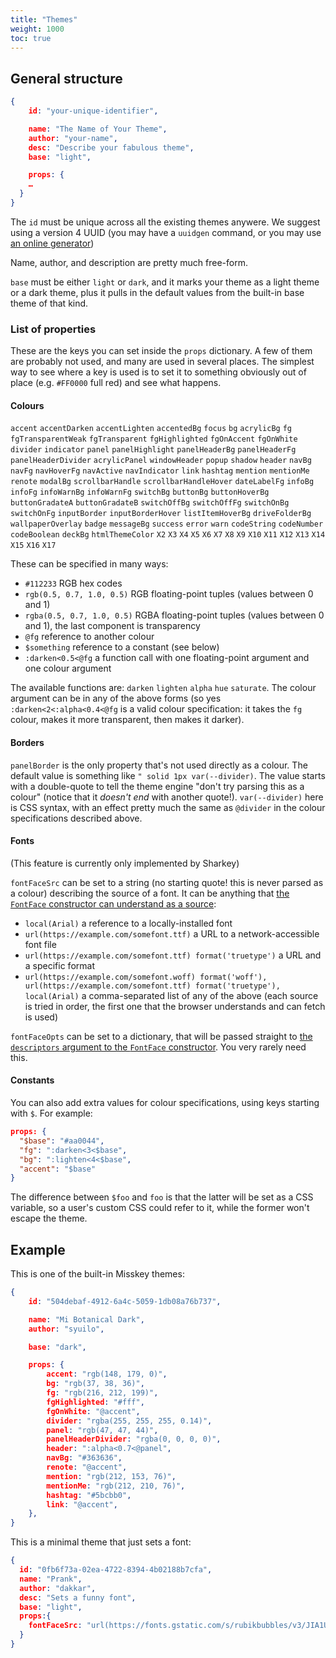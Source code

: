 ```yaml
---
title: "Themes"
weight: 1000
toc: true
---
```


## General structure

```json
{
	id: "your-unique-identifier",

	name: "The Name of Your Theme",
	author: "your-name",
	desc: "Describe your fabulous theme",
	base: "light",

	props: {
    …
  }
}
```

The `id` must be unique across all the existing themes anywere. We
suggest using a version 4 UUID (you may have a `uuidgen` command, or
you may use [an online generator](https://www.uuidgenerator.net/))

Name, author, and description are pretty much free-form.

`base` must be either `light` or `dark`, and it marks your theme as a
light theme or a dark theme, plus it pulls in the default values from
the built-in base theme of that kind.

### List of properties

These are the keys you can set inside the `props` dictionary. A few of
them are probably not used, and many are used in several places. The
simplest way to see where a key is used is to set it to something
obviously out of place (e.g. `#FF0000` full red) and see what happens.

#### Colours

`accent` `accentDarken` `accentLighten` `accentedBg` `focus` `bg`
`acrylicBg` `fg` `fgTransparentWeak` `fgTransparent` `fgHighlighted`
`fgOnAccent` `fgOnWhite` `divider` `indicator` `panel`
`panelHighlight` `panelHeaderBg` `panelHeaderFg` `panelHeaderDivider`
`acrylicPanel` `windowHeader` `popup` `shadow` `header` `navBg`
`navFg` `navHoverFg` `navActive` `navIndicator` `link` `hashtag`
`mention` `mentionMe` `renote` `modalBg` `scrollbarHandle`
`scrollbarHandleHover` `dateLabelFg` `infoBg` `infoFg` `infoWarnBg`
`infoWarnFg` `switchBg` `buttonBg` `buttonHoverBg` `buttonGradateA`
`buttonGradateB` `switchOffBg` `switchOffFg` `switchOnBg` `switchOnFg`
`inputBorder` `inputBorderHover` `listItemHoverBg` `driveFolderBg`
`wallpaperOverlay` `badge` `messageBg` `success` `error` `warn`
`codeString` `codeNumber` `codeBoolean` `deckBg` `htmlThemeColor` `X2`
`X3` `X4` `X5` `X6` `X7` `X8` `X9` `X10` `X11` `X12` `X13` `X14` `X15`
`X16` `X17`

These can be specified in many ways:

* `#112233` RGB hex codes
* `rgb(0.5, 0.7, 1.0, 0.5)` RGB floating-point tuples (values between
  0 and 1)
* `rgba(0.5, 0.7, 1.0, 0.5)` RGBA floating-point tuples (values
  between 0 and 1), the last component is transparency
* `@fg` reference to another colour
* `$something` reference to a constant (see below)
* `:darken<0.5<@fg` a function call with one floating-point argument
  and one colour argument

The available functions are: `darken` `lighten` `alpha` `hue`
`saturate`. The colour argument can be in any of the above forms (so
yes `:darken<2<:alpha<0.4<@fg` is a valid colour specification: it
takes the `fg` colour, makes it more transparent, then makes it
darker).

#### Borders

`panelBorder` is the only property that's not used directly as a
colour. The default value is something like `" solid 1px
var(--divider)`. The value starts with a double-quote to tell the
theme engine "don't try parsing this as a colour" (notice that it
*doesn't end* with another quote!). `var(--divider)` here is CSS
syntax, with an effect pretty much the same as `@divider` in the
colour specifications described above.

#### Fonts

(This feature is currently only implemented by Sharkey)

`fontFaceSrc` can be set to a string (no starting quote! this is never
parsed as a colour) describing the source of a font. It can be
anything that [the `FontFace` constructor can understand as a
source](https://developer.mozilla.org/en-US/docs/Web/API/FontFace/FontFace#source):

* `local(Arial)` a reference to a locally-installed font
* `url(https://example.com/somefont.ttf)` a URL to a
  network-accessible font file
* `url(https://example.com/somefont.ttf) format('truetype')` a URL and
  a specific format
* `url(https://example.com/somefont.woff) format('woff'),
  url(https://example.com/somefont.ttf) format('truetype'),
  local(Arial)` a comma-separated list of any of the above (each
  source is tried in order, the first one that the browser understands
  and can fetch is used)

`fontFaceOpts` can be set to a dictionary, that will be passed
straight to [the `descriptors` argument to the `FontFace`
constructor](https://developer.mozilla.org/en-US/docs/Web/API/FontFace/FontFace#descriptors). You
very rarely need this.

#### Constants

You can also add extra values for colour specifications, using keys
starting with `$`. For example:

```json
props: {
  "$base": "#aa0044",
  "fg": ":darken<3<$base",
  "bg": ":lighten<4<$base",
  "accent": "$base"
}
```

The difference between `$foo` and `foo` is that the latter will be set
as a CSS variable, so a user's custom CSS could refer to it, while the
former won't escape the theme.

## Example

This is one of the built-in Misskey themes:

```json
{
	id: "504debaf-4912-6a4c-5059-1db08a76b737",

	name: "Mi Botanical Dark",
	author: "syuilo",

	base: "dark",

	props: {
		accent: "rgb(148, 179, 0)",
		bg: "rgb(37, 38, 36)",
		fg: "rgb(216, 212, 199)",
		fgHighlighted: "#fff",
		fgOnWhite: "@accent",
		divider: "rgba(255, 255, 255, 0.14)",
		panel: "rgb(47, 47, 44)",
		panelHeaderDivider: "rgba(0, 0, 0, 0)",
		header: ":alpha<0.7<@panel",
		navBg: "#363636",
		renote: "@accent",
		mention: "rgb(212, 153, 76)",
		mentionMe: "rgb(212, 210, 76)",
		hashtag: "#5bcbb0",
		link: "@accent",
	},
}
```

This is a minimal theme that just sets a font:

```json
{
  id: "0fb6f73a-02ea-4722-8394-4b02188b7cfa",
  name: "Prank",
  author: "dakkar",
  desc: "Sets a funny font",
  base: "light",
  props:{
    fontFaceSrc: "url(https://fonts.gstatic.com/s/rubikbubbles/v3/JIA1UVdwbHFJtwA7Us1BPFbRNTE.ttf) format('truetype')",
  }
}
```
